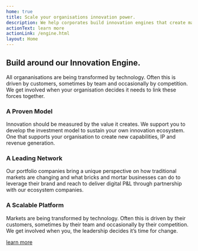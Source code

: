 ```yaml
---
home: true
title: Scale your organisations innovation power.
description: We help corporates build innovation engines that create market-scale opportunities and drive digital P&L.
actionText: learn more
actionLink: /engine.html
layout: Home
---
```

<section class="font-sans-serif text-smooth bg-white antialiased leading-normal mx-auto p-4 bg-repeat bg-full" style="background-image: url('/blueprints.svg');">
    <div class="bg-repeat bg-full" style="background-image: url('/dot.svg');">
        <h1 class="font-serif font-semibold text-4xl py-6 leading-tight text-center">Build around our Innovation
            Engine.</h1>
        <p class="text-lg text-center max-w-lg mx-auto pb-6">All organanisations are being transformed by technology.
            Often this is driven by customers, sometimes by team and occasionally by competition. We get involved when
            your organisation decides it needs to link these forces together.</p>
        <div class="md:flex md:flex-wrap">
            <div class="block bg-white md:flex-1 md:mx-4 py-2 px-4 my-4 mb-8 shadow-green border-2 border-green">
                <h3 class="font-serif font-semibold text-2xl py-4 leading-tight">A Proven Model</h3>
                <p class="pb-2">Innovation should be measured by the value it creates. We support you to develop the investment
                    model to sustain your own innovation ecosystem. One that supports your organisation to create new
                    capabilities, IP and revenue generation.</p>
            </div>
            <div class="block bg-white md:flex-1 md:mx-4 py-2 px-4 my-4 mb-8 shadow-green border-2 border-green">
                <h3 class="font-serif font-semibold text-2xl py-4 leading-tight">A Leading Network</h3>
                <p class="pb-2">Our portfolio companies bring a unique perspective on how traditional markets are changing and what
                    bricks and mortar businesses can do to leverage their brand and reach to deliver digital P&L
                    through partnership with our ecosystem companies.</p>
            </div>
            <div class="block bg-white md:flex-1 md:mx-4 py-2 px-4 my-4 mb-8 shadow-green border-2 border-green">
                <h3 class="font-serif font-semibold text-2xl py-4 leading-tight">A Scalable Platform</h3>
                <p class="pb-2">Markets are being transformed by technology. Often this is driven by their customers, sometimes by
                    their team and occasionally by their competition. We get involved when you, the leadership decides
                    it’s time for change.</p>
            </div>
        </div>
                    <p>
                <a href="/engine" class="no-underline font-serif font-semibold text-lg text-blue block bg-white w-64 py-2 px-4 my-4 mb-8 text-center shadow-green border-2 border-green hover:bg-green hover:shadow-white hover:text-white">learn more</a>
            </p>
    </div>
</section>